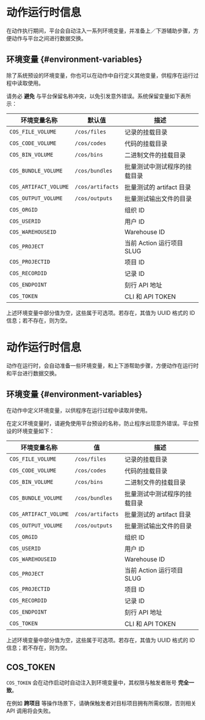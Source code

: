 # 动作运行时信息

在动作执行期间，平台会自动注入一系列环境变量，并准备上／下游辅助步骤，方便动作与平台之间进行数据交换。

## 环境变量 {#environment-variables}

除了系统预设的环境变量，你也可以在动作中自行定义其他变量，供程序在运行过程中读取使用。

请务必 **避免** 与平台保留名称冲突，以免引发意外错误。系统保留变量如下表所示：

| 环境变量名称          | 默认值           | 描述                         |
| --------------------- | ---------------- | ---------------------------- |
| `COS_FILE_VOLUME`     | `/cos/files`     | 记录的挂载目录               |
| `COS_CODE_VOLUME`     | `/cos/codes`     | 代码的挂载目录               |
| `COS_BIN_VOLUME`      | `/cos/bins`      | 二进制文件的挂载目录         |
| `COS_BUNDLE_VOLUME`   | `/cos/bundles`   | 批量测试中测试程序的挂载目录 |
| `COS_ARTIFACT_VOLUME` | `/cos/artifacts` | 批量测试的 artifact 目录     |
| `COS_OUTPUT_VOLUME`   | `/cos/outputs`   | 批量测试输出文件的目录       |
| `COS_ORGID`           |                  | 组织 ID                      |
| `COS_USERID`          |                  | 用户 ID                      |
| `COS_WAREHOUSEID`     |                  | Warehouse ID                 |
| `COS_PROJECT`         |                  | 当前 Action 运行项目 SLUG    |
| `COS_PROJECTID`       |                  | 项目 ID                      |
| `COS_RECORDID`        |                  | 记录 ID                      |
| `COS_ENDPOINT`        |                  | 刻行 API 地址                |
| `COS_TOKEN`           |                  | CLI 和 API TOKEN             |

上述环境变量中部分值为空，这些属于可选项。若存在，其值为 UUID 格式的 ID 信息；若不存在，则为空。

# 动作运行时信息

动作在运行时，会自动准备一些环境变量，和上下游帮助步骤，方便动作在运行时和平台进行数据交换。

## 环境变量 {#environment-variables}

在动作中定义环境变量，以供程序在运行过程中读取并使用。

在定义环境变量时，请避免使用平台预设的名称，防止程序出现意外错误。平台预设的环境变量如下：

| 环境变量名称          | 值               | 描述                         |
| --------------------- | ---------------- | ---------------------------- |
| `COS_FILE_VOLUME`     | `/cos/files`     | 记录的挂载目录               |
| `COS_CODE_VOLUME`     | `/cos/codes`     | 代码的挂载目录               |
| `COS_BIN_VOLUME`      | `/cos/bins`      | 二进制文件的挂载目录         |
| `COS_BUNDLE_VOLUME`   | `/cos/bundles`   | 批量测试中测试程序的挂载目录 |
| `COS_ARTIFACT_VOLUME` | `/cos/artifacts` | 批量测试的 artifact 目录     |
| `COS_OUTPUT_VOLUME`   | `/cos/outputs`   | 批量测试输出文件的目录       |
| `COS_ORGID`           |                  | 组织 ID                      |
| `COS_USERID`          |                  | 用户 ID                      |
| `COS_WAREHOUSEID`     |                  | Warehouse ID                 |
| `COS_PROJECT`         |                  | 当前 Action 运行项目 SLUG    |
| `COS_PROJECTID`       |                  | 项目 ID                      |
| `COS_RECORDID`        |                  | 记录 ID                      |
| `COS_ENDPOINT`        |                  | 刻行 API 地址                |
| `COS_TOKEN`           |                  | CLI 和 API TOKEN             |

上述环境变量中部分值为空，这些属于可选项。若存在，其值为 UUID 格式的 ID 信息；若不存在，则为空。

## COS_TOKEN

`COS_TOKEN` 会在动作启动时自动注入到环境变量中，其权限与触发者账号 **完全一致**。

在例如 **跨项目** 等操作场景下，请确保触发者对目标项目拥有所需权限，否则相关 API 调用将会失败。
